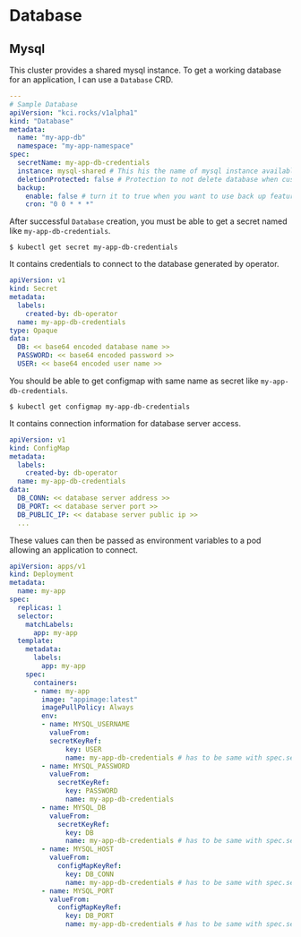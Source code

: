 # Database 

## Mysql

This cluster provides a shared mysql instance. To get a working database for an application, I can use a `Database` CRD. 

```YAML
--- 
# Sample Database
apiVersion: "kci.rocks/v1alpha1"
kind: "Database"
metadata:
  name: "my-app-db"
  namespace: "my-app-namespace"
spec:
  secretName: my-app-db-credentials
  instance: mysql-shared # This his the name of mysql instance available in the cluster
  deletionProtected: false # Protection to not delete database when custom resource is deleted
  backup:
    enable: false # turn it to true when you want to use back up feature. currently only support postgres
    cron: "0 0 * * *"
```

After successful `Database` creation, you must be able to get a secret named like `my-app-db-credentials`.

```
$ kubectl get secret my-app-db-credentials
```

It contains credentials to connect to the database generated by operator.

```YAML
apiVersion: v1
kind: Secret
metadata:
  labels:
    created-by: db-operator
  name: my-app-db-credentials
type: Opaque
data:
  DB: << base64 encoded database name >>
  PASSWORD: << base64 encoded password >>
  USER: << base64 encoded user name >>
```

You should be able to get configmap with same name as secret like `my-app-db-credentials`.

```
$ kubectl get configmap my-app-db-credentials
```

It contains connection information for database server access.

```YAML
apiVersion: v1
kind: ConfigMap
metadata:
  labels:
    created-by: db-operator
  name: my-app-db-credentials
data:
  DB_CONN: << database server address >>
  DB_PORT: << database server port >>
  DB_PUBLIC_IP: << database server public ip >>
  ...
```
These values can then be passed as environment variables to a pod allowing an application to connect.

```YAML
apiVersion: apps/v1
kind: Deployment
metadata:
  name: my-app
spec:
  replicas: 1
  selector:
    matchLabels:
      app: my-app
  template:
    metadata:
      labels:
        app: my-app
    spec:
      containers:
      - name: my-app
        image: "appimage:latest"
        imagePullPolicy: Always
        env:
        - name: MYSQL_USERNAME
          valueFrom:
          secretKeyRef:
              key: USER
              name: my-app-db-credentials # has to be same with spec.secretName of Database custom resource
        - name: MYSQL_PASSWORD
          valueFrom:
            secretKeyRef:
              key: PASSWORD
              name: my-app-db-credentials
        - name: MYSQL_DB
          valueFrom:
            secretKeyRef:
              key: DB
              name: my-app-db-credentials # has to be same with spec.secretName of Database custom resource
        - name: MYSQL_HOST
          valueFrom:
            configMapKeyRef:
              key: DB_CONN
              name: my-app-db-credentials # has to be same with spec.secretName of Database custom resource
        - name: MYSQL_PORT
          valueFrom:
            configMapKeyRef:
              key: DB_PORT
              name: my-app-db-credentials # has to be same with spec.secretName of Database custom resource
```